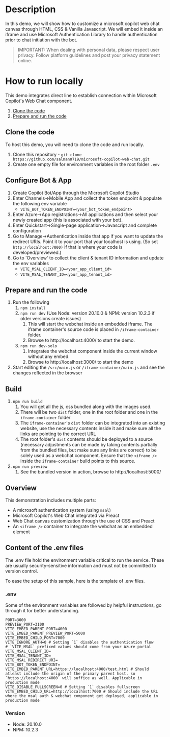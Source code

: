 # Description

In this demo, we will show how to customize a microsoft copilot web chat canvas through HTML, CSS & Vanilla Javascript. We will embed it inside an iframe and use Microsoft Authentication Library to handle authentication prior to chat initiation with the bot.

> IMPORTANT: When dealing with personal data, please respect user privacy. Follow platform guidelines and post your privacy statement online.

# How to run locally

This demo integrates direct line to establish connection within Microsoft Copilot's Web Chat component.

1. [Clone the code](#clone-the-code)
1. [Prepare and run the code](#prepare-and-run-the-code)

## Clone the code

To host this demo, you will need to clone the code and run locally.

1. Clone this repository - `git clone https://github.com/salman0719/microsoft-copilot-web-chat.git`
1. Create one empty file for environment variables in the root folder `.env`

## Configure Bot & App

1. Create Copilot Bot/App through the Microsoft Copilot Studio
2. Enter Channels->Mobile App and collect the token endpoint & populate the following env variable
   - `VITE_BOT_TOKEN_ENDPOINT=<your_bot_token_endpoint>`
3. Enter Azure->App registrations->All applications and then select your newly created app (this is associated with your bot).
4. Enter Quickstart->Single-page application->Javascript and complete configuration
5. Go to Manage->Authentication inside that app if you want to update the redirect URIs. Point it to your port that your localhost is using. (So set `http://localhost:7000)` if that is where your code is developed/previewed.)
6. Go to 'Overview' to collect the client & tenant ID information and update the env variables
   - `VITE_MSAL_CLIENT_ID=<your_app_client_id>`
   - `VITE_MSAL_TENANT_ID=<your_app_tenant_id>`

## Prepare and run the code

1. Run the following
   1. `npm install`
   1. `npm run dev` (Use Node: version 20.10.0 & NPM: version 10.2.3 if older versions create issues)
      1. This will start the webchat inside an embedded iframe. The iframe container's source code is placed in `/iframe-container` folder.
      1. Browse to http://localhost:4000/ to start the demo.
   1. `npm run dev-solo`
      1. Integrates the webchat component inside the current window without any embed.
      1. Browse to http://localhost:3000/ to start the demo
1. Start editing the `/src/main.js` or `/iframe-container/main.js` and see the changes reflected in the browser

## Build

1. `npm run build`
   1. You will get all the js, css bundled along with the images used.
   2. There will be two `dist` folder, one in the root folder and one in the `iframe-container` folder
   3. The `iframe-container`'s `dist` folder can be integrated into an existing website, use the necessary contents inside it and make sure all the links are pointing to the correct URL
   4. The root folder's `dist` contents should be deployed to a source (necessary adjustments can be made by taking contents partially from the bundled files, but make sure any links are correct) to be solely used as a webchat component. Ensure that the `<iframe />` inside the `iframe-container` build points to this source.
2. `npm run preview`
   1. See the bundled version in action, browse to http://localhost:5000/

## Overview

This demonstration includes multiple parts:

- A microsoft authentication system (using `msal`)
- Microsoft Copilot's Web Chat integrated via Preact
- Web Chat canvas customization through the use of CSS and Preact
- An `<iframe />` container to integrate the webchat as an embedded element

## Content of the .env files

The .env file hold the environment variable critical to run the service. These are usually security-sensitive information and must not be committed to version control.

To ease the setup of this sample, here is the template of .env files.

### .env

Some of the environment variables are followed by helpful instructions, go through it for better understanding.

```
PORT=3000
PREVIEW_PORT=3100
VITE_EMBED_PARENT_PORT=4000
VITE_EMBED_PARENT_PREVIEW_PORT=5000
VITE_EMBED_CHILD_PORT=7000
VITE_IGNORE_AUTH=0 # Setting `1` disables the authentication flow
# `VITE_MSAL` prefixed values should come from your Azure portal
VITE_MSAL_CLIENT_ID=
VITE_MSAL_TENANT_ID=
VITE_MSAL_REDIRECT_URI=
VITE_BOT_TOKEN_ENDPOINT=
VITE_EMBED_PARENT_URL=https://localhost:4000/test.html # Should atleast include the origin of the primary parent host, so `https://localhost:4000` will suffice as well. Applicable in production mode
VITE_DISABLE_FULLSCREEN=0 # Setting `1` disables fullscreen
VITE_EMBED_CHILD_URL=http://localhost:7000 # Should include the URL where the msal auth & webchat component get deployed, applicable in production mode
```

### Version

- Node: 20.10.0
- NPM: 10.2.3
